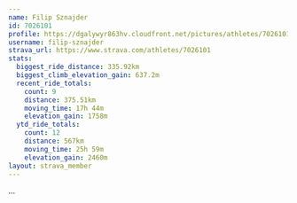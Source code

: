 ```yaml
---
name: Filip Sznajder
id: 7026101
profile: https://dgalywyr863hv.cloudfront.net/pictures/athletes/7026101/2123836/17/large.jpg
username: filip-sznajder
strava_url: https://www.strava.com/athletes/7026101
stats:
  biggest_ride_distance: 335.92km
  biggest_climb_elevation_gain: 637.2m
  recent_ride_totals:
    count: 9
    distance: 375.51km
    moving_time: 17h 44m
    elevation_gain: 1758m
  ytd_ride_totals:
    count: 12
    distance: 567km
    moving_time: 25h 59m
    elevation_gain: 2460m
layout: strava_member
--- 
```

...
